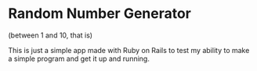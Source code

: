 <h1>Random Number Generator</h1>

(between 1 and 10, that is)

This is just a simple app made with Ruby on Rails to test my ability to make a simple program and get it up and running.